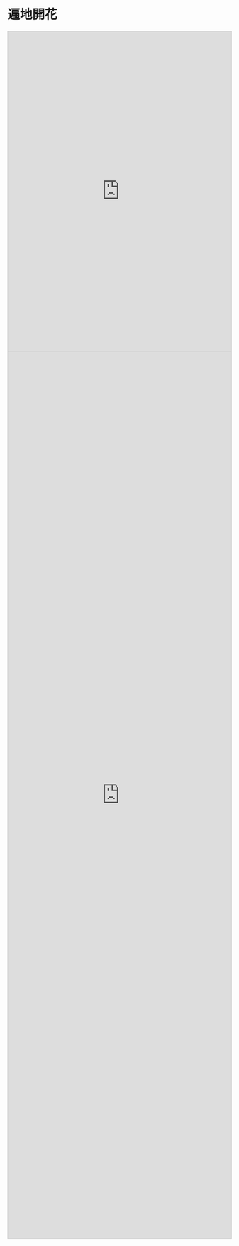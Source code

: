 # 遍地開花

<iframe class="airtable-embed" src="https://airtable.com/embed/shrx2AW37P0pL762U?backgroundColor=yellow&viewControls=on" frameborder="0" onmousewheel="" width="100%" height="720" style="background: transparent; border: 1px solid #ccc;"></iframe>

<iframe class="airtable-embed" src="https://airtable.com/embed/shrNMEeCWYt7uAPzT?backgroundColor=yellow&viewControls=on" frameborder="0" onmousewheel="" width="100%" height="2000" style="background: transparent; border: 1px solid #ccc;"></iframe>